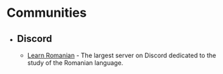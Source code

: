 # Communities

- ## Discord

  - [Learn Romanian](https://discord.gg/kBj3a7n) - The largest server on Discord
    dedicated to the study of the Romanian language.
